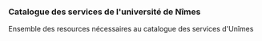 ### Catalogue des services de l'université de Nîmes ###

Ensemble des resources nécessaires au catalogue des services d'Unîmes
